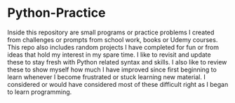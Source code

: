 # Python-Practice
Inside this repository are small programs or practice problems I created from challenges or prompts from school work, books or Udemy courses.  This repo also includes random projects I have completed for fun or from ideas that hold my interest in my spare time. I like to revisit and update these to stay fresh with Python related syntax and skills. I also like to review these to show myself how much I have improved since first beginning to learn whenever I become frustrated or stuck learning new material. I considered or would have considered most of these difficult right as I began to learn programming.

